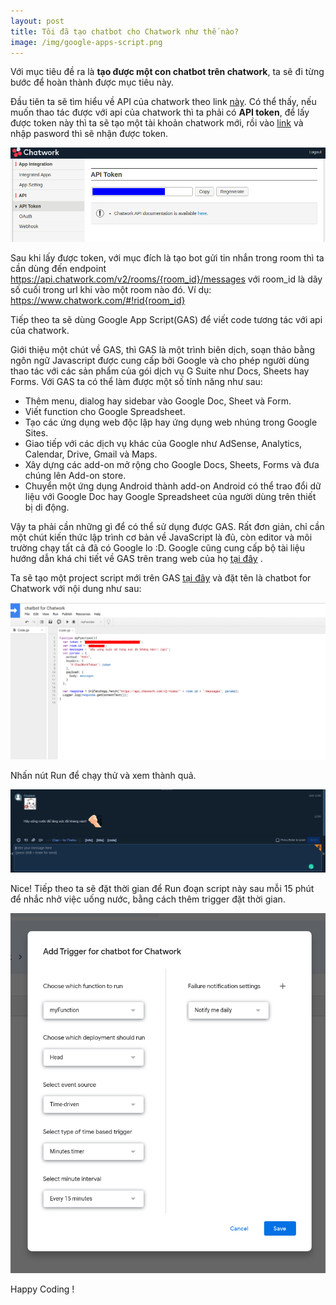 ```yaml
---
layout: post
title: Tôi đã tạo chatbot cho Chatwork như thế nào?
image: /img/google-apps-script.png
---
```


Với mục tiêu đề ra là **tạo được một con chatbot trên chatwork**, ta sẽ đi từng bước để hoàn thành được mục tiêu này.

Đầu tiên ta sẽ tìm hiểu về API của chatwork theo link [này](https://developer.chatwork.com/vi/). 
Có thể thấy, nếu muốn thao tác được với api của chatwork thì ta phải có **API token**, để lấy được token này thì ta sẽ tạo một tài khoản chatwork mới, rồi vào [link](https://www.chatwork.com/service/packages/chatwork/subpackages/api/token.php) và nhập pasword thì sẽ nhận được token.

![Image 1](/img/token.png)

Sau khi lấy được token, với mục đích là tạo bot gửi tin nhắn trong room thì ta cần dùng đến endpoint https://api.chatwork.com/v2/rooms/{room_id}/messages với room_id là dãy số cuối trong url khi vào một room nào đó. Ví dụ: https://www.chatwork.com/#!rid{room_id}

Tiếp theo ta sẽ dùng Google App Script(GAS) để viết code tương tác với api của chatwork.

Giới thiệu một chút về GAS, thì GAS là một trình biên dịch, soạn thảo bằng ngôn ngữ Javascript được cung cấp bởi Google và cho phép người dùng thao tác với các sản phẩm của gói dịch vụ G Suite như Docs, Sheets hay Forms. Với GAS ta có thể làm được một số tính năng như sau:
- Thêm menu, dialog hay sidebar vào Google Doc, Sheet và Form.
- Viết function cho Google Spreadsheet.
- Tạo các ứng dụng web độc lập hay ứng dụng web nhúng trong Google Sites.
- Giao tiếp với các dịch vụ khác của Google như AdSense, Analytics, Calendar, Drive, Gmail và Maps.
- Xây dựng các add-on mở rộng cho Google Docs, Sheets, Forms và đưa chúng lên Add-on store.
- Chuyển một ứng dụng Android thành add-on Android có thể trao đổi dữ liệu với Google Doc hay Google Spreadsheet của người dùng trên thiết bị di động.

Vậy ta phải cần những gì để có thể sử dụng được GAS. Rất đơn giản, chỉ cần một chút kiến thức lập trình cơ bản về JavaScript là đủ, còn editor và môi trường chạy tất cả đã có Google lo :D. Google cũng cung cấp bộ tài liệu hướng dẫn khá chi tiết về GAS trên trang web của họ [tại đây](https://developers.google.com/apps-script/) .

Ta sẽ tạo một project script mới trên GAS [tại đây](https://script.google.com/u/0/home) và đặt tên là chatbot for Chatwork với nội dung như sau:

![Image 2](/img/script.png)

Nhấn nút Run để chạy thử và xem thành quả.

![Image 3](/img/test.png)

Nice! Tiếp theo ta sẽ đặt thời gian để Run đoạn script này sau mỗi 15 phút để nhắc nhở việc uống nước, bằng cách thêm trigger đặt thời gian.

![Image 4](/img/trigger.png)

Happy Coding !
